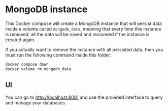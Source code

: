 # MongoDB instance

This Docker compose will create a MongoDB instance that will persist
data inside a volume called `mongodb_data`, meaning that every time
this instance is removed, all the data will be saved and recovered
if the instance is created again.

If you actually want to remove the instance with all persisted data,
then you must run the following command inside this folder:

```bash
docker compose down
docker volume rm mongodb_data
```

## UI

You can go to [http://localhost:8081](http://localhost:8081) and use
the provided interface to query and manage your databases.
